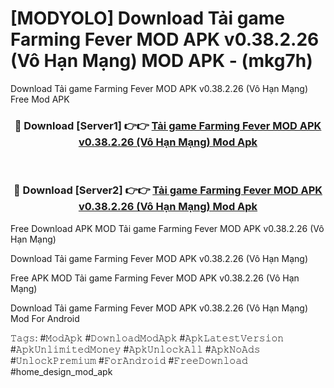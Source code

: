 # [MODYOLO] Download Tải game Farming Fever MOD APK v0.38.2.26 (Vô Hạn Mạng) MOD APK - (mkg7h)
Download Tải game Farming Fever MOD APK v0.38.2.26 (Vô Hạn Mạng) Free Mod APK

<div align="center">
<h3>🔴 Download [Server1] 👉👉 <a href="https://apk-comot.site?title=Tải_game_Farming_Fever_MOD_APK_v0.38.2.26_(Vô_Hạn_Mạng)">Tải game Farming Fever MOD APK v0.38.2.26 (Vô Hạn Mạng) Mod Apk</a></h3><br>

<h3>🔴 Download [Server2] 👉👉 <a href="https://apk-comot.site?title=Tải_game_Farming_Fever_MOD_APK_v0.38.2.26_(Vô_Hạn_Mạng)">Tải game Farming Fever MOD APK v0.38.2.26 (Vô Hạn Mạng) Mod Apk</a></h3>
</div>


Free Download APK MOD Tải game Farming Fever MOD APK v0.38.2.26 (Vô Hạn Mạng)

Download Tải game Farming Fever MOD APK v0.38.2.26 (Vô Hạn Mạng) 

Free APK MOD Tải game Farming Fever MOD APK v0.38.2.26 (Vô Hạn Mạng) 

Download Tải game Farming Fever MOD APK v0.38.2.26 (Vô Hạn Mạng) Mod For Android

𝚃𝚊𝚐𝚜: #𝙼𝚘𝚍𝙰𝚙𝚔 #𝙳𝚘𝚠𝚗𝚕𝚘𝚊𝚍𝙼𝚘𝚍𝙰𝚙𝚔 #𝙰𝚙𝚔𝙻𝚊𝚝𝚎𝚜𝚝𝚅𝚎𝚛𝚜𝚒𝚘𝚗 #𝙰𝚙𝚔𝚄𝚗𝚕𝚒𝚖𝚒𝚝𝚎𝚍𝙼𝚘𝚗𝚎𝚢 #𝙰𝚙𝚔𝚄𝚗𝚕𝚘𝚌𝚔𝙰𝚕𝚕 #𝙰𝚙𝚔𝙽𝚘𝙰𝚍𝚜 #𝚄𝚗𝚕𝚘𝚌𝚔𝙿𝚛𝚎𝚖𝚒𝚞𝚖 #𝙵𝚘𝚛𝙰𝚗𝚍𝚛𝚘𝚒𝚍 #𝙵𝚛𝚎𝚎𝙳𝚘𝚠𝚗𝚕𝚘𝚊𝚍 #home_design_mod_apk